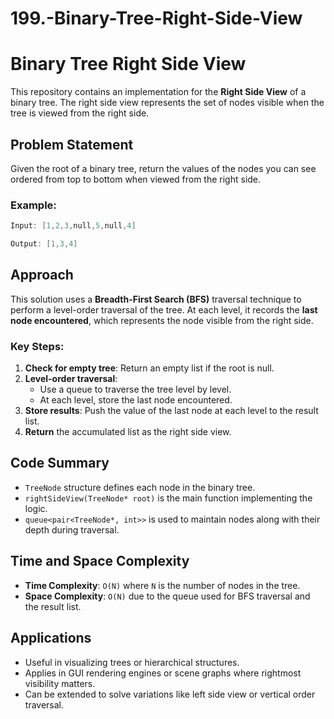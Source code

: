 # 199.-Binary-Tree-Right-Side-View
# Binary Tree Right Side View

This repository contains an implementation for the **Right Side View** of a binary tree. The right side view represents the set of nodes visible when the tree is viewed from the right side.

## Problem Statement

Given the root of a binary tree, return the values of the nodes you can see ordered from top to bottom when viewed from the right side.

### Example:
```cpp
Input: [1,2,3,null,5,null,4]

Output: [1,3,4]
```

## Approach

This solution uses a **Breadth-First Search (BFS)** traversal technique to perform a level-order traversal of the tree. At each level, it records the **last node encountered**, which represents the node visible from the right side.

### Key Steps:
1. **Check for empty tree**: Return an empty list if the root is null.
2. **Level-order traversal**:
   - Use a queue to traverse the tree level by level.
   - At each level, store the last node encountered.
3. **Store results**: Push the value of the last node at each level to the result list.
4. **Return** the accumulated list as the right side view.

## Code Summary
- `TreeNode` structure defines each node in the binary tree.
- `rightSideView(TreeNode* root)` is the main function implementing the logic.
- `queue<pair<TreeNode*, int>>` is used to maintain nodes along with their depth during traversal.

## Time and Space Complexity
- **Time Complexity**: `O(N)` where `N` is the number of nodes in the tree.
- **Space Complexity**: `O(N)` due to the queue used for BFS traversal and the result list.

## Applications
- Useful in visualizing trees or hierarchical structures.
- Applies in GUI rendering engines or scene graphs where rightmost visibility matters.
- Can be extended to solve variations like left side view or vertical order traversal.

